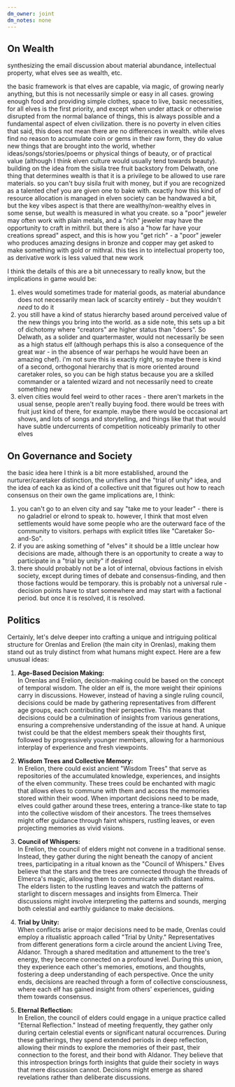 ```yaml
---
dm_owner: joint
dm_notes: none
---
```


## On Wealth

synthesizing the email discussion about material abundance, intellectual property, what elves see as wealth, etc.

the basic framework is that elves are capable, via magic, of growing nearly anything, but this is not necessarily simple or easy in all cases. growing enough food and providing simple clothes, space to live, basic necessities, for all elves is the first priority, and except when under attack or otherwise disrupted from the normal balance of things, this is always possible and a fundamental aspect of elven civilization. there is no poverty in elven cities that said, this does not mean there are no differences in wealth. while elves find no reason to accumulate coin or gems in their raw form, they do value new things that are brought into the world, whether ideas/songs/stories/poems or physical things of beauty, or of practical value (although I think elven culture would usually tend towards beauty). building on the idea from the sisila tree fruit backstory from Delwath, one thing that determines wealth is that it is a privilege to be allowed to use rare materials. so you can't buy sisila fruit with money, but if you are recognized as a talented chef you are given one to bake with. exactly how this kind of resource allocation is managed in elven society can be handwaved a bit, but the key vibes aspect is that there are wealthy/non-wealthy elves in some sense, but wealth is measured in what you create. so a "poor" jeweler may often work with plain metals, and a "rich" jeweler may have the opportunity to craft in mithril. but there is also a "how far have your creations spread" aspect, and this is how you "get rich" - a "poor" jeweler who produces amazing designs in bronze and copper may get asked to make something with gold or mithral. this ties in to intellectual property too, as derivative work is less valued that new work

I think the details of this are a bit unnecessary to really know, but the implications in game would be:

1. elves would sometimes trade for material goods, as material abundance does not necessarily mean lack of scarcity entirely - but they wouldn't _need_ to do it
2. you still have a kind of status hierarchy based around perceived value of the new things you bring into the world. as a side note, this sets up a bit of dichotomy where "creators" are higher status than "doers". So Delwath, as a solider and quartermaster, would not necessarily be seen as a high status elf (although perhaps this is also a consequence of the great war - in the absence of war perhaps he would have been an amazing chef). i'm not sure this is exactly right, so maybe there is kind of a second, orthogonal hierarchy that is more oriented around caretaker roles, so you can be high status because you are a skilled commander or a talented wizard and not necessarily need to create something new
3. elven cities would feel weird to other races - there aren't markets in the usual sense, people aren't really buying food. there would be trees with fruit just kind of there, for example. maybe there would be occasional art shows, and lots of songs and storytelling, and things like that that would have subtle undercurrents of competition noticeably primarily to other elves

## On Governance and Society

the basic idea here I think is a bit more established, around the nurturer/caretaker distinction, the unifiers and the "trial of unity" idea, and the idea of each ka as kind of a collective unit that figures out how to reach consensus on their own the game implications are, I think:

1. you can't go to an elven city and say "take me to your leader" - there is no galadriel or elrond to speak to. however, I think that most elven settlements would have some people who are the outerward face of the community to visitors. perhaps with explicit titles like "Caretaker So-and-So".
2. if you are asking something of "elves" it should be a little unclear how decisions are made, although there is an opportunity to create a way to participate in a "trial by unity" if desired
3. there should probably not be a lot of internal, obvious factions in elvish society, except during times of debate and consensus-finding, and then those factions would be temporary. this is probably not a universal rule - decision points have to start somewhere and may start with a factional period. but once it is resolved, it is resolved.


## Politics

Certainly, let's delve deeper into crafting a unique and intriguing political structure for Orenlas and Erelion (the main city in Orenlas), making them stand out as truly distinct from what humans might expect. Here are a few unusual ideas:  
  
1. **Age-Based Decision Making:**  
In Orenlas and Erelion, decision-making could be based on the concept of temporal wisdom. The older an elf is, the more weight their opinions carry in discussions. However, instead of having a single ruling council, decisions could be made by gathering representatives from different age groups, each contributing their perspective. This means that decisions could be a culmination of insights from various generations, ensuring a comprehensive understanding of the issue at hand. A unique twist could be that the eldest members speak their thoughts first, followed by progressively younger members, allowing for a harmonious interplay of experience and fresh viewpoints.  
  
2. **Wisdom Trees and Collective Memory:**  
In Erelion, there could exist ancient "Wisdom Trees" that serve as repositories of the accumulated knowledge, experiences, and insights of the elven community. These trees could be enchanted with magic that allows elves to commune with them and access the memories stored within their wood. When important decisions need to be made, elves could gather around these trees, entering a trance-like state to tap into the collective wisdom of their ancestors. The trees themselves might offer guidance through faint whispers, rustling leaves, or even projecting memories as vivid visions.  
  
3. **Council of Whispers:**  
In Erelion, the council of elders might not convene in a traditional sense. Instead, they gather during the night beneath the canopy of ancient trees, participating in a ritual known as the "Council of Whispers." Elves believe that the stars and the trees are connected through the threads of Elmerca's magic, allowing them to communicate with distant realms. The elders listen to the rustling leaves and watch the patterns of starlight to discern messages and insights from Elmerca. Their discussions might involve interpreting the patterns and sounds, merging both celestial and earthly guidance to make decisions.  
  
4. **Trial by Unity:**  
When conflicts arise or major decisions need to be made, Orenlas could employ a ritualistic approach called "Trial by Unity." Representatives from different generations form a circle around the ancient Living Tree, Aldanor. Through a shared meditation and attunement to the tree's energy, they become connected on a profound level. During this union, they experience each other's memories, emotions, and thoughts, fostering a deep understanding of each perspective. Once the unity ends, decisions are reached through a form of collective consciousness, where each elf has gained insight from others' experiences, guiding them towards consensus.  
  
5. **Eternal Reflection:**  
In Erelion, the council of elders could engage in a unique practice called "Eternal Reflection." Instead of meeting frequently, they gather only during certain celestial events or significant natural occurrences. During these gatherings, they spend extended periods in deep reflection, allowing their minds to explore the memories of their past, their connection to the forest, and their bond with Aldanor. They believe that this introspection brings forth insights that guide their society in ways that mere discussion cannot. Decisions might emerge as shared revelations rather than deliberate discussions.